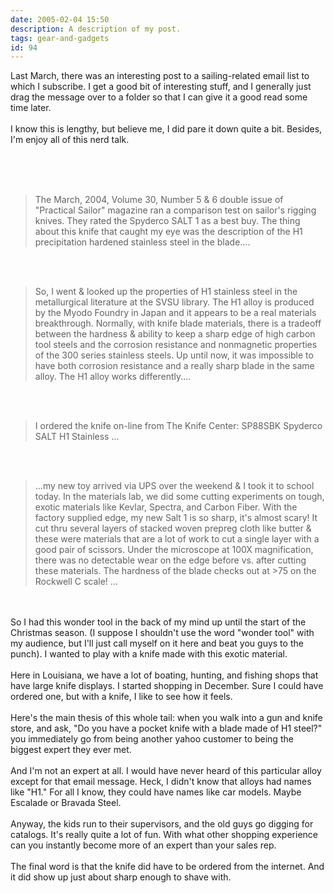 ```yaml
---
date: 2005-02-04 15:50
description: A description of my post.
tags: gear-and-gadgets
id: 94
---
```

Last March, there was an interesting post to a sailing-related email list to which I subscribe.  I get a good bit of interesting stuff, and I generally just drag the message over to a folder so that I can give it a good read some time later.<br />
<br />
I know this is lengthy, but believe me, I did pare it down quite a bit.  Besides, I'm enjoy all of this nerd talk.<br />
<br />

<!--more--><br /><br /><blockquote>The March, 2004, Volume 30, Number 5 & 6 double issue of "Practical Sailor" magazine ran a comparison test on sailor's rigging knives.  They rated the Spyderco SALT 1 as a best buy.  The thing about this knife that caught my eye was the description of the H1 precipitation hardened stainless steel in the blade....</blockquote><br />
<br />
<blockquote>So, I went & looked up the properties of H1 stainless steel in the metallurgical literature at the SVSU library.  The H1 alloy is produced by the Myodo Foundry in Japan and it appears to be a real materials breakthrough.  Normally, with knife blade materials, there is a tradeoff between the hardness & ability to keep a sharp edge of high carbon tool steels and the corrosion resistance and nonmagnetic properties of the 300 series stainless steels.  Up until now, it was impossible to have both corrosion resistance and a really sharp blade in the same alloy.  The H1 alloy works differently....</blockquote><br />
<br />
<blockquote>I ordered the knife on-line from The Knife Center:  SP88SBK Spyderco SALT H1 Stainless ...</blockquote><br />
<br />
<blockquote>...my new toy arrived via UPS over the weekend & I took it to school today.  In the materials lab, we did some cutting experiments on tough, exotic materials like Kevlar, Spectra, and Carbon Fiber.  With the factory supplied edge, my new Salt 1 is so sharp, it's almost scary!  It cut thru several layers of stacked woven prepreg cloth like butter & these were materials that are a lot of work to cut a single layer with a good pair of scissors.  Under the microscope at 100X magnification, there was no detectable wear on the edge before vs. after cutting these materials.  The hardness of the blade checks out at >75 on the Rockwell C scale! ...</blockquote><br />
<br />
So I had this wonder tool in the back of my mind up until the start of the Christmas season.  (I suppose I shouldn't use the word "wonder tool" with my audience, but I'll just call myself on it here and beat you guys to the punch).  I wanted to play with a knife made with this exotic material.<br />
<br />
Here in Louisiana, we have a lot of boating, hunting, and fishing shops that have large knife displays.  I started shopping in December.  Sure I could have ordered one, but with a knife, I like to see how it feels.<br />
<br />
Here's the main thesis of this whole tail:  when you walk into a gun and knife store, and ask, "Do you have a pocket knife with a blade made of H1 steel?" you immediately go from being another yahoo customer to being the biggest expert they ever met.<br />
<br />
And I'm not an expert at all.  I would have never heard of this particular alloy except for that email message.  Heck, I didn't know that alloys had names like "H1."  For all I know, they could have names like car models.  Maybe Escalade or Bravada Steel.<br />
<br />
Anyway, the kids run to their supervisors, and the old guys go digging for catalogs.  It's really quite a lot of fun.  With what other shopping experience can you instantly become more of an expert than your sales rep.<br />
<br />
The final word is that the knife did have to be ordered from the internet.  And it did show up just about sharp enough to shave with.

